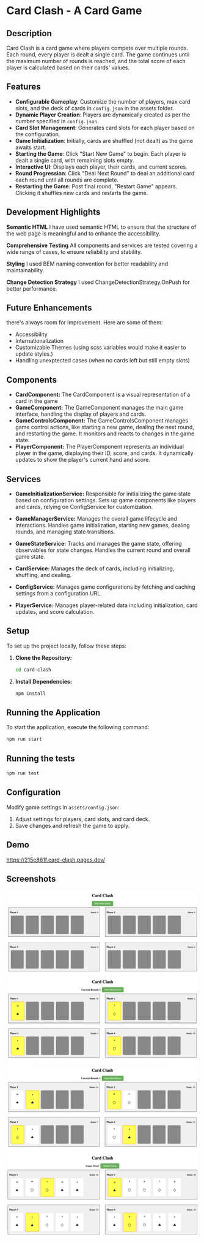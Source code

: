 # Card Clash - A Card Game

## Description

Card Clash is a card game where players compete over multiple rounds. Each round, every player is dealt a single card. The game continues until the maximum number of rounds is reached, and the total score of each player is calculated based on their cards' values.

## Features

- **Configurable Gameplay**: Customize the number of players, max card slots, and the deck of cards in `config.json` in the assets folder.
- **Dynamic Player Creation**: Players are dynamically created as per the number specified in `config.json`.
- **Card Slot Management**: Generates card slots for each player based on the configuration.
- **Game Initialization**: Initially, cards are shuffled (not dealt) as the game awaits start.
- **Starting the Game**: Click "Start New Game" to begin. Each player is dealt a single card, with remaining slots empty.
- **Interactive UI**: Displays each player, their cards, and current scores.
- **Round Progression**: Click "Deal Next Round" to deal an additional card each round until all rounds are complete.
- **Restarting the Game**: Post final round, "Restart Game" appears. Clicking it shuffles new cards and restarts the game.

## Development Highlights

**Semantic HTML**
I have used semantic HTML to ensure that the structure of the web page is meaningful and to enhance the accessibility.

**Comprehensive Testing**
All components and services are tested covering a wide range of cases, to ensure reliability and stability.

**Styling**
I used BEM naming convention for better readability and maintainability.

**Change Detection Strategy**
I used ChangeDetectionStrategy.OnPush for better performance.

## Future Enhancements

there's always room for improvement. Here are some of them:

- Accessibility
- Internationalization
- Customizable Themes (using scss variables would make it easier to update styles.)
- Handling unexptected cases (when no cards left but still empty slots)

## Components

- **CardComponent:**
  The CardComponent is a visual representation of a card in the game
- **GameComponent:**
  The GameComponent manages the main game interface, handling the display of players and cards.
- **GameControlsComponent:**
  The GameControlsComponent manages game control actions, like starting a new game, dealing the next round, and restarting the game. It monitors and reacts to changes in the game state.
- **PlayerComponent:**
  The PlayerComponent represents an individual player in the game, displaying their ID, score, and cards. It dynamically updates to show the player's current hand and score.

## Services

- **GameInitializationService:**
  Responsible for initializing the game state based on configuration settings. Sets up game components like players and cards, relying on ConfigService for customization.

- **GameManagerService:**
  Manages the overall game lifecycle and interactions. Handles game initialization, starting new games, dealing rounds, and managing state transitions.

- **GameStateService:**
  Tracks and manages the game state, offering observables for state changes. Handles the current round and overall game state.

- **CardService:**
  Manages the deck of cards, including initializing, shuffling, and dealing.

- **ConfigService:**
  Manages game configurations by fetching and caching settings from a configuration URL.

- **PlayerService:**
  Manages player-related data including initialization, card updates, and score calculation.

## Setup

To set up the project locally, follow these steps:

1. **Clone the Repository:**

   ```bash
   cd card-clash
   ```

2. **Install Dependencies:**

   ```bash
   npm install
   ```

## Running the Application

To start the application, execute the following command:

```bash
npm run start
```

## Running the tests

```bash
npm run test
```

## Configuration

Modify game settings in `assets/config.json`:

1. Adjust settings for players, card slots, and card deck.
2. Save changes and refresh the game to apply.

## Demo

https://215e861f.card-clash.pages.dev/

## Screenshots

![Alt text](image.png)
![Alt text](image-1.png)
![Alt text](image-2.png)
![Alt text](image-3.png)

